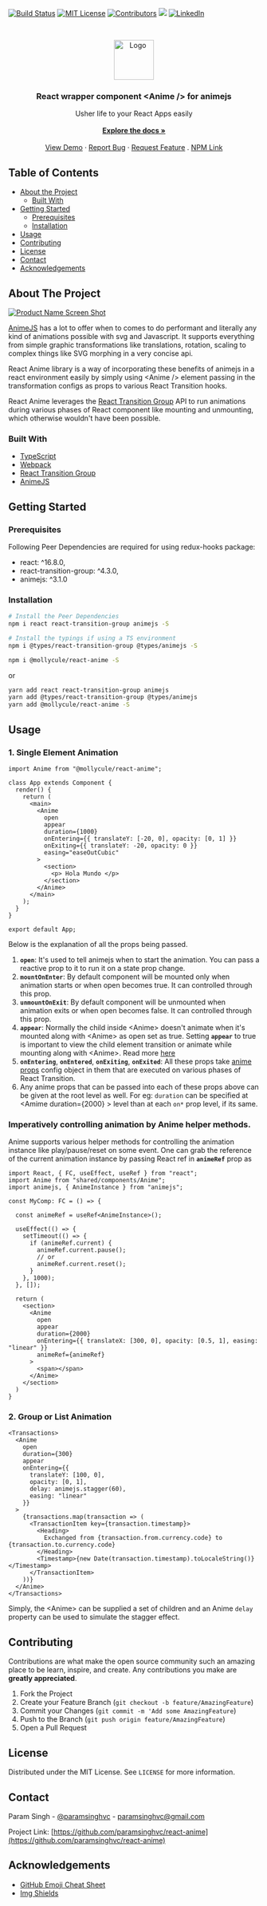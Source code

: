 <!-- PROJECT SHIELDS -->

[![Build Status][build-shield]]()
[![MIT License][license-shield]][license-url]
[![Contributors][contributors-shield]]()
<img src="https://img.badgesize.io/paramsinghvc/react-anime/master/dist/index.js?compression=gzip&label=gzip+size&max=3000&softmax=2000&style=for-the-badge">
[![LinkedIn][linkedin-shield]][linkedin-url]

<!-- PROJECT LOGO -->
<br />
<p align="center">
  <a href="https://github.com/paramsinghvc/react-anime">
    <img src="https://user-images.githubusercontent.com/4329912/69420951-d115e900-0d45-11ea-955e-476fdd43a44f.png" alt="Logo" width="80" height="80">
  </a>

  <h3 align="center">React wrapper component &lt;Anime /&gt; for animejs</h3>

  <p align="center">
    Usher life to your React Apps easily
    <br />
    <br />
    <a href="https://www.npmjs.com/package/@mollycule/react-anime"><strong>Explore the docs »</strong></a>
    <br />
    <br />
    <a href="https://codesandbox.io/s/react-anime-demo-mppmx?fontsize=14">View Demo</a>
    ·
    <a href="https://github.com/paramsinghvc/react-anime/issues">Report Bug</a>
    ·
    <a href="https://github.com/paramsinghvc/react-anime/issues">Request Feature</a>
    .
    <a href="https://www.npmjs.com/package/@mollycule/react-anime">NPM Link</a>
  </p>
</p>

<!-- TABLE OF CONTENTS -->

## Table of Contents

- [About the Project](#about-the-project)
  - [Built With](#built-with)
- [Getting Started](#getting-started)
  - [Prerequisites](#prerequisites)
  - [Installation](#installation)
- [Usage](#usage)
- [Contributing](#contributing)
- [License](#license)
- [Contact](#contact)
- [Acknowledgements](#acknowledgements)

<!-- ABOUT THE PROJECT -->

## About The Project

[![Product Name Screen Shot][product-screenshot]](https://example.com)

[AnimeJS](https://animejs.com) has a lot to offer when to comes to do performant and literally any kind of animations possible with svg and Javascript. It supports everything from simple graphic transformations like translations, rotation, scaling to complex things like SVG morphing in a very concise api. 

React Anime library is a way of incorporating these benefits of animejs in a react environment easily by simply using &lt;Anime /&gt; element passing in the transformation configs as props to various React Transition hooks.

React Anime leverages the [React Transition Group](http://reactcommunity.org/react-transition-group/transition) API to run animations during various phases of React component like mounting and unmounting, which otherwise wouldn't have been possible.

### Built With

- [TypeScript](https://www.typescriptlang.org/)
- [Webpack](https://webpack.js.org/)
- [React Transition Group](http://reactcommunity.org/react-transition-group/transition)
- [AnimeJS](https://animejs.com)

<!-- GETTING STARTED -->

## Getting Started

### Prerequisites

Following Peer Dependencies are required for using redux-hooks package:

- react: ^16.8.0,
- react-transition-group: ^4.3.0,
- animejs: ^3.1.0

### Installation

```sh
# Install the Peer Dependencies
npm i react react-transition-group animejs -S

# Install the typings if using a TS environment
npm i @types/react-transition-group @types/animejs -S

npm i @mollycule/react-anime -S
```

or 


```sh
yarn add react react-transition-group animejs
yarn add @types/react-transition-group @types/animejs
yarn add @mollycule/react-anime -S
```

<!-- USAGE EXAMPLES -->

## Usage

### 1. Single Element Animation

```tsx
import Anime from "@mollycule/react-anime";

class App extends Component {
  render() {
    return (
      <main>
        <Anime
          open
          appear
          duration={1000}
          onEntering={{ translateY: [-20, 0], opacity: [0, 1] }}
          onExiting={{ translateY: -20, opacity: 0 }}
          easing="easeOutCubic"
        >
          <section>
            <p> Hola Mundo </p>
          </section>
        </Anime>
      </main>
    );
  }
}

export default App;
```

Below is the explanation of all the props being passed.

1. **`open`**: It's used to tell animejs when to start the animation. You can pass a reactive prop to it to run it on a state prop change. 
2. **`mountOnEnter`**: By default component will be mounted only when animation starts or when open becomes true. It can controlled through this prop.
3. **`unmountOnExit`**: By default component will be unmounted when animation exits or when open becomes false. It can controlled through this prop.
4. **`appear`**: Normally the child inside &lt;Anime&gt; doesn't animate when it's mounted along with &lt;Anime&gt; as open set as true. Setting **`appear`** to true is important to view the child element transition or animate while mounting along with &lt;Anime&gt;. Read more [here](http://reactcommunity.org/react-transition-group/transition)
5. **`onEntering`**, **`onEntered`**, **`onExiting`**, **`onExited`**: All these props take [anime props](https://animejs.com/documentation/) config object in them that are executed on various phases of React Transition.
6. Any anime props that can be passed into each of these props above can be given at the root level as well. For eg: `duration` can be specified at &lt;Amime duration={2000} &gt; level than at each `on*` prop level, if its same.

### Imperatively controlling animation by Anime helper methods.

Anime supports various helper methods for controlling the animation instance like play/pause/reset on some event. One can grab the reference of the current animation instance by passing React ref in **`animeRef`** prop as

```tsx
import React, { FC, useEffect, useRef } from "react";
import Anime from "shared/components/Anime";
import animejs, { AnimeInstance } from "animejs";

const MyComp: FC = () => {

  const animeRef = useRef<AnimeInstance>();

  useEffect(() => {
    setTimeout(() => {
      if (animeRef.current) {
        animeRef.current.pause();
        // or
        animeRef.current.reset();
      }
    }, 1000);
  }, []);

  return (
    <section>
      <Anime
        open
        appear
        duration={2000}
        onEntering={{ translateX: [300, 0], opacity: [0.5, 1], easing: "linear" }}
        animeRef={animeRef}
      >
        <span></span>
      </Anime>
    </section>
  )
}
```


### 2. Group or List Animation

```tsx
<Transactions>
  <Anime
    open
    duration={300}
    appear
    onEntering={{
      translateY: [100, 0],
      opacity: [0, 1],
      delay: animejs.stagger(60),
      easing: "linear"
    }}
  >
    {transactions.map(transaction => (
      <TransactionItem key={transaction.timestamp}>
        <Heading>
          Exchanged from {transaction.from.currency.code} to {transaction.to.currency.code}
        </Heading>
        <Timestamp>{new Date(transaction.timestamp).toLocaleString()} </Timestamp>
      </TransactionItem>
    ))}
  </Anime>
</Transactions>
```

Simply, the &lt;Anime&gt; can be supplied a set of children and an Anime `delay` property can be used to simulate the stagger effect.

<!-- CONTRIBUTING -->

## Contributing

Contributions are what make the open source community such an amazing place to be learn, inspire, and create. Any contributions you make are **greatly appreciated**.

1. Fork the Project
2. Create your Feature Branch (`git checkout -b feature/AmazingFeature`)
3. Commit your Changes (`git commit -m 'Add some AmazingFeature`)
4. Push to the Branch (`git push origin feature/AmazingFeature`)
5. Open a Pull Request

<!-- LICENSE -->

## License

Distributed under the MIT License. See `LICENSE` for more information.

<!-- CONTACT -->

## Contact

Param Singh - [@paramsinghvc](https://github.com/paramsinghvc) - paramsinghvc@gmail.com

Project Link: [https://github.com/paramsinghvc/react-anime](https://github.com/paramsinghvc/react-anime)

<!-- ACKNOWLEDGEMENTS -->

## Acknowledgements

- [GitHub Emoji Cheat Sheet](https://www.webpagefx.com/tools/emoji-cheat-sheet)
- [Img Shields](https://shields.io)

<!-- MARKDOWN LINKS & IMAGES -->

[build-shield]: https://img.shields.io/badge/build-passing-brightgreen.svg?style=for-the-badge
[contributors-shield]: https://img.shields.io/badge/contributors-1-orange.svg?style=for-the-badge
[license-shield]: https://img.shields.io/badge/license-MIT-blue.svg?style=for-the-badge
[license-url]: https://choosealicense.com/licenses/mit
[linkedin-shield]: https://img.shields.io/badge/-LinkedIn-black.svg?style=for-the-badge&logo=linkedin&colorB=0077B5
[linkedin-url]: https://www.linkedin.com/in/paramsinghvc
[product-screenshot]: https://user-images.githubusercontent.com/4329912/69421370-d7589500-0d46-11ea-8ec1-ee98ade7bbda.png

